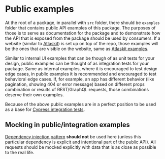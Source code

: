 # Public examples

At the root of a package, in parallel with `src` folder, there should be `examples` folder that
contains public API examples of this package. The purposes of those is to serve as documentation for
the package and to demonstrate how the API that is exposed from the package should be used by
consumers. If a website (similar to [Atlaskit](https://atlaskit.atlassian.com/packages)) is set up
on top of the repo, those examples will be the ones that are visible on the website, same as
[Atlaskit examples](https://atlaskit.atlassian.com/packages/core/checkbox/example/basic-usage).

Similar to internal UI examples that can be though of as unit tests for your design, public examples
can be thought of as integration tests for your package. Same as internal examples, where it is
encouraged to test design edge cases, in public examples it is recommended and encouraged to test
behavioral edge cases. If, for example, an app has different behavior (like pagination, showing 404
or error message) based on different props combination or results of REST/GraphQL requests, those
combinations deserve their own examples.

Because of the above public examples are in a perfect position to be used as a base for
[Cypress integration tests](./cypress-integration-tests.md).

## Mocking in public/integration examples

[Dependency injection pattern](../components-and-hooks-patterns/dependency-injection.md) **should
not** be used here (unless this particular dependency is explicit and intentional part of the public
API). All requests should be mocked explicitly with data that is as close as possible to the real
life.
